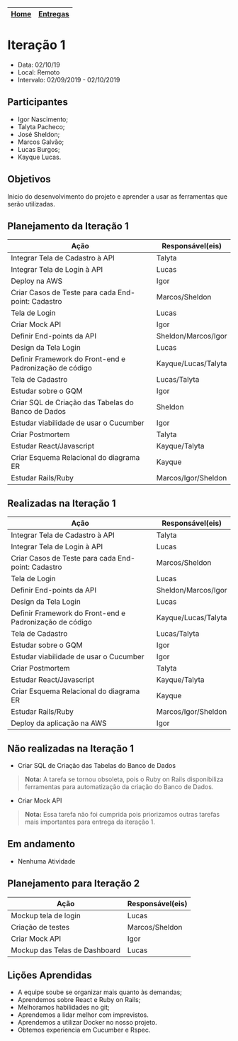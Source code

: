 [Home](/README.md) |  [Entregas](/docs/iteracoes.md) | 
|----|----|

# Iteração 1
* Data: 02/10/19
* Local: Remoto
* Intervalo: 02/09/2019 - 02/10/2019
## Participantes
  * Igor Nascimento;
  * Talyta Pacheco;
  * José Sheldon;
  * Marcos Galvão;
  * Lucas Burgos;
  * Kayque Lucas.
## Objetivos
Inicio do desenvolvimento do projeto e aprender a usar as ferramentas que serão utilizadas.
## Planejamento da Iteração 1
| Ação | Responsável(eis) |
|----------|----------|
| Integrar Tela de Cadastro à API   | Talyta |
| Integrar Tela de Login à API  | Lucas |
| Deploy na AWS | Igor |
| Criar Casos de Teste para cada End-point: Cadastro | Marcos/Sheldon |
| Tela de Login| Lucas|
| Criar Mock API | Igor |
| Definir End-points da API | Sheldon/Marcos/Igor |
| Design da Tela Login | Lucas |
| Definir Framework do Front-end e Padronização de código | Kayque/Lucas/Talyta |
| Tela de Cadastro | Lucas/Talyta |
| Estudar sobre o GQM | Igor |
| Criar SQL de Criação das Tabelas do Banco de Dados| Sheldon |
| Estudar viabilidade de usar o Cucumber | Igor |
| Criar Postmortem | Talyta |
| Estudar React/Javascript | Kayque/Talyta |
| Criar Esquema Relacional do diagrama ER | Kayque |
| Estudar Rails/Ruby | Marcos/Igor/Sheldon |

## Realizadas na Iteração 1
| Ação | Responsável(eis) |
|----------|----------|
| Integrar Tela de Cadastro à API | Talyta |
| Integrar Tela de Login à API | Lucas |
| Criar Casos de Teste para cada End-point: Cadastro | Marcos/Sheldon |
| Tela de Login | Lucas|
| Definir End-points da API | Sheldon/Marcos/Igor |
| Design da Tela Login | Lucas |
| Definir Framework do Front-end e Padronização de código | Kayque/Lucas/Talyta |
| Tela de Cadastro | Lucas/Talyta |
| Estudar sobre o GQM | Igor |
| Estudar viabilidade de usar o Cucumber | Igor |
| Criar Postmortem | Talyta |
| Estudar React/Javascript | Kayque/Talyta |
| Criar Esquema Relacional do diagrama ER | Kayque |
| Estudar Rails/Ruby | Marcos/Igor/Sheldon |
| Deploy da aplicação na AWS | Igor |

## Não realizadas na Iteração 1
* Criar SQL de Criação das Tabelas do Banco de Dados
> **Nota:** A tarefa se tornou obsoleta, pois o Ruby on Rails disponibiliza ferramentas para  automatização da criação do Banco de Dados.
* Criar Mock API
> **Nota:** Essa tarefa não foi cumprida pois priorizamos outras tarefas mais importantes para entrega da iteração 1.

## Em andamento 
* Nenhuma Atividade


## Planejamento para Iteração 2
| Ação | Responsável(eis) |
|----------|----------|
| Mockup tela de login | Lucas |
| Criação de testes | Marcos/Sheldon |
| Criar Mock API | Igor |
| Mockup das Telas de Dashboard | Lucas |

## Lições Aprendidas
* A equipe soube se organizar mais quanto às demandas;
* Aprendemos sobre React e Ruby on Rails;
* Melhoramos habilidades no git;
* Aprendemos a lidar melhor com imprevistos.
* Aprendemos a utilizar Docker no nosso projeto.
* Obtemos experiencia em Cucumber e Rspec.
